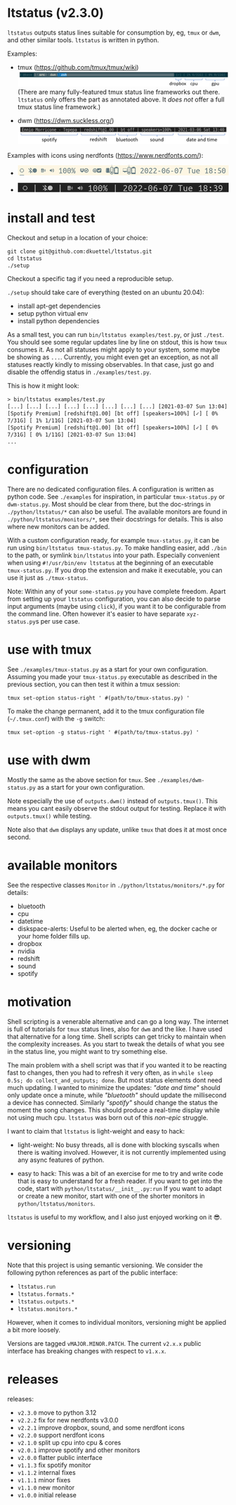 # ltstatus (v2.3.0)

`ltstatus` outputs status lines suitable for consumption by, eg, `tmux` or `dwm`, and other similar tools. `ltstatus` is written in python.

Examples:

* tmux (https://github.com/tmux/tmux/wiki) ![tmux example](images/tmux-example.png)
  (There are many fully-featured tmux status line frameworks out there.
  `ltstatus` only offers the part as annotated above.
  It _does not_ offer a full tmux status line framework.)

* dwm (https://dwm.suckless.org/) ![dwm example](images/dwm-example.png)

Examples with icons using nerdfonts (https://www.nerdfonts.com/):

* ![tmux example](images/tmux-example-icons.png)

* ![dwm example](images/dwm-example-icons.png)


# install and test

Checkout and setup in a location of your choice:

```shell
git clone git@github.com:dkuettel/ltstatus.git
cd ltstatus
./setup
```

Checkout a specific tag if you need a reproducible setup.

`./setup` should take care of everything (tested on an ubuntu 20.04):
- install apt-get dependencies
- setup python virtual env
- install python dependencies

As a small test, you can run `bin/ltstatus examples/test.py`, or just `./test`.
You should see some regular updates line by line on stdout, this is how `tmux` consumes it.
As not all statuses might apply to your system, some maybe be showing as `...`.
Currently, you might even get an exception, as not all statuses reactly kindly to missing observables.
In that case, just go and disable the offendig status in `./examples/test.py`.

This is how it might look:
```
> bin/ltstatus examples/test.py
[...] [...] [...] [...] [...] [...] [...] [...] [2021-03-07 Sun 13:04]
[Spotify Premium] [redshift@1.00] [bt off] [speakers=100%] [✓] [ 0% 7/31G] [ 1% 1/11G] [2021-03-07 Sun 13:04]
[Spotify Premium] [redshift@1.00] [bt off] [speakers=100%] [✓] [ 0% 7/31G] [ 0% 1/11G] [2021-03-07 Sun 13:04]
...
```


# configuration

There are no dedicated configuration files.
A configuration is written as python code.
See `./examples` for inspiration, in particular `tmux-status.py` or `dwm-status.py`.
Most should be clear from there, but the doc-strings in `./python/ltstatus/*` can also be useful.
The available monitors are found in `./python/ltstatus/monitors/*`, see their docstrings for details.
This is also where new monitors can be added.

With a custom configuration ready, for example `tmux-status.py`, it can be run using `bin/ltstatus tmux-status.py`.
To make handling easier, add `./bin` to the path, or symlink `bin/ltstatus` into your path.
Especially convenient when using `#!/usr/bin/env ltstatus` at the beginning of an executable `tmux-status.py`.
If you drop the extension and make it executable, you can use it just as `./tmux-status`.

Note:
Within any of your `some-status.py` you have complete freedom.
Apart from setting up your `ltstatus` configuration,
you can also decide to parse input arguments (maybe using `click`),
if you want it to be configurable from the command line.
Often however it's easier to have separate `xyz-status.py`s per use case.


# use with tmux

See `./examples/tmux-status.py` as a start for your own configuration.
Assuming you made your `tmux-status.py` executable as described in the previous section,
you can then test it within a tmux session:

```
tmux set-option status-right ' #(path/to/tmux-status.py) '
```

To make the change permanent,
add it to the tmux configuration file (`~/.tmux.conf`) with the `-g` switch:

```
tmux set-option -g status-right ' #(path/to/tmux-status.py) '
```


# use with dwm

Mostly the same as the above section for `tmux`.
See `./examples/dwm-status.py` as a start for your own configuration.

Note especially the use of `outputs.dwm()` instead of `outputs.tmux()`.
This means you cant easily observe the stdout output for testing.
Replace it with `outputs.tmux()` while testing.

Note also that `dwm` displays any update, unlike `tmux` that does it at most once second.


# available monitors

See the respective classes `Monitor` in `./python/ltstatus/monitors/*.py` for details:

- bluetooth
- cpu
- datetime
- diskspace-alerts: Useful to be alerted when, eg, the docker cache or your home folder fills up.
- dropbox
- nvidia
- redshift
- sound
- spotify


# motivation

Shell scripting is a venerable alternative and can go a long way.
The internet is full of tutorials for `tmux` status lines, also for `dwm` and the like.
I have used that alternative for a long time.
Shell scripts can get tricky to maintain when the complexity increases.
As you start to tweak the details of what you see in the status line, you might want to try something else.

The main problem with a shell script was that if you wanted it to be reacting fast to changes,
then you had to refresh it very often, as in `while sleep 0.5s; do collect_and_outputs; done`.
But most status elements dont need much updating.
I wanted to minimize the updates:
_"date and time"_ should only update once a minute, while _"bluetooth"_ should update the millisecond a device has connected.
Similarly _"spotify"_ should change the status the moment the song changes.
This should produce a real-time display while not using much cpu.
`ltstatus` was born out of this _non-epic_ struggle.

I want to claim that `ltstatus` is light-weight and easy to hack:

- light-weight: No busy threads, all is done with blocking syscalls when there is waiting involved.
  However, it is not currently implemented using any async features of python.

- easy to hack: This was a bit of an exercise for me to try and write code that is easy to understand for a fresh reader.
  If you want to get into the code, start with `python/ltstatus/__init__.py:run`
  If you want to adapt or create a new monitor, start with one of the shorter monitors in `python/ltstatus/monitors`.

`ltstatus` is useful to my workflow, and I also just enjoyed working on it :sunglasses:.


# versioning

Note that this project is using semantic versioning.
We consider the following python references as part of the public interface:

- `ltstatus.run`
- `ltstatus.formats.*`
- `ltstatus.outputs.*`
- `ltstatus.monitors.*`

However, when it comes to individual monitors,
versioning might be applied a bit more loosely.

Versions are tagged `vMAJOR.MINOR.PATCH`.
The current `v2.x.x` public interface has breaking changes with respect to `v1.x.x`.


# releases

releases:
- `v2.3.0` move to python 3.12
- `v2.2.2` fix for new nerdfonts v3.0.0
- `v2.2.1` improve dropbox, sound, and some nerdfont icons
- `v2.2.0` support nerdfont icons
- `v2.1.0` split up cpu into cpu & cores
- `v2.0.1` improve spotify and other monitors
- `v2.0.0` flatter public interface
- `v1.1.3` fix spotify monitor
- `v1.1.2` internal fixes
- `v1.1.1` minor fixes
- `v1.1.0` new monitor
- `v1.0.0` initial release

